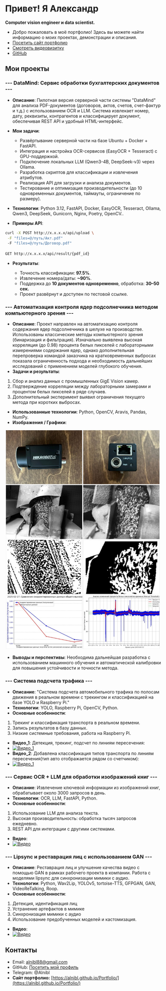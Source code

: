 # Привет! Я Александр

**Computer vision engineer и data scientist.**

* Добро пожаловать в моё портфолио! Здесь вы можете найти информацию о моих проектах, демонстрации и описания.
* [Посетить сайт портфолио](https://alnibl.github.io/Portfolio/)
* [Смотреть видеовизитку](https://youtube.com/shorts/EuhiwnNi8RY)
* [GitHub](https://github.com/alnibl)

## Мои проекты

### --- DataMind: Сервис обработки бухгалтерских документов ---

* **Описание**: Пилотная версия серверной части системы "DataMind" для анализа PDF-документов (договоров, актов, счетов, счет-фактур и т.д.) с использованием OCR и LLM. Система извлекает номер, дату, реквизиты, контрагентов и классифицирует документ, обеспечивая REST API и удобный HTML-интерфейс.

* **Мои задачи**:

  * Развёртывание серверной части на базе Ubuntu + Docker + FastAPI.
  * Интеграция и настройка OCR-сервисов (EasyOCR + Tesseract) с GPU-поддержкой.
  * Подключение локальных LLM (Qwen3-4B, DeepSeek-v3) через Ollama.
  * Разработка скриптов для классификации и извлечения атрибутов.
  * Реализация API для загрузки и анализа документов.
  * Тестирование и оптимизация производительности (до 10 одновременных документов, таймауты, ограничение по размеру).

* **Технологии**: Python 3.12, FastAPI, Docker, EasyOCR, Tesseract, Ollama, Qwen3, DeepSeek, Gunicorn, Nginx, Poetry, OpenCV..

* **Примеры API**:

```bash
curl -X POST http://x.x.x.x/api/upload \
 -F "files=@/путь/Акт.pdf"
 -F "files=@/путь/Договор.pdf"

GET http://x.x.x.x/api/result/{pdf_id}
```

* **Результаты**:

  * Точность классификации: **97.5%**.
  * Извлечение номера/даты: **\~90%**.
  * Поддержка до **10 документов одновременно**, обработка: **30–50 сек.**
  * Проект развёрнут и доступен по тестовой ссылке.



### --- Автоматизация контроля ядер подсолнечника методом компьютерного зрения ---

* **Описание**: Проект направлен на автоматизацию контроля содержания ядер подсолнечника в шелухе на производстве.
  Использованы классические методы компьютерного зрения (бинаризация и фильтрация). Изначально выявлена высокая корреляция (до 0.98) процента белых пикселей с лабораторными измерениями содержания ядер, однако дополнительная перепроверка командой заказчика на кратковременных выбросах показала ограниченность подхода и необходимость дальнейших исследований с применением моделей глубокого обучения.
* **Задачи и результаты**:

1. Сбор и анализ данных с промышленных GigE Vision камер.
2. Подтверждение корреляции между лабораторными замерами и процентом белых пикселей в ряде случаев.
3. Дополнительный эксперимент выявил ограничения текущего метода при коротких выбросах.

* **Использованные технологии**: Python, OpenCV, Aravis, Pandas, NumPy.
* **Изображения / Графики**:

<p align="left">
  <img src="img_1.jpg" width="500">
</p>

* **Выводы и перспективы**: Необходима дальнейшая разработка с использованием машинного обучения и автоматической калибровки для повышения устойчивости и точности метода.

### --- Система подсчета трафика ---

* **Описание**: "Система подсчета автомобильного трафика по полосам движения в реальном времени с трекингом и классификацией на базе YOLO и Raspberry Pi."
* **Технологии**: YOLO, Raspberry Pi, OpenCV, Python.
* **Основные особенности**:

1. Трекинг и классификация транспорта в реальном времени.
2. Запись результатов в базу данных.
3. Низкие системные требования, работа на Raspberry Pi.

* **Видео\_1**: Детекция, трекинг, подсчет по линиям пересечения:
* [![Видео\_1](https://img.youtube.com/vi/ihf8mkgydJA/0.jpg)](https://youtu.be/ihf8mkgydJA)
* **Видео\_2**: Добавлена классификация типов транспорта по линиям пересечения(тип авто отображается рядом со счетчиком):
* [![Видео\_1](https://img.youtube.com/vi/_UefbwsBRs0/0.jpg)](https://youtu.be/_UefbwsBRs0)

### --- Сервис OCR + LLM для обработки изображений книг ---

* **Описание**: Извлечение ключевой информации из изображений книг, обрабатывает около 3000 запросов в день.
* **Технологии**: OCR, LLM, FastAPI, Python.
* **Основные особенности**:

1. Использование LLM для анализа текста.
2. Высокая производительность: обработка тысяч запросов ежедневно.
3. REST API для интеграции с другими системами.

* **Видео**:
* [![Видео](https://img.youtube.com/vi/1zbjwgsuA-Y/0.jpg)](https://youtu.be/1zbjwgsuA-Y)

### --- Lipsync и реставрация лиц с использованием GAN ---

* **Описание**: Реставрация лиц и улучшение качества видео с помощью GAN в рамках рабочего проекта в компании. Работа с моделями lipsync для синхронизации мимики с аудио.
* **Технологии**: Python, Wav2Lip, YOLOv5, tortoise-TTS, GFPGAN, GAN, VideoReTalking, Roop.
* **Основные особенности**:

1. Детекция, идентификация лиц
2. Устранение артефактов в мимике
3. Синхронизация мимики с аудио
4. Использование предобученных моделей и кастомизация.

* **Видео**:
* [![Видео](https://img.youtube.com/vi/CmFFlm8BUKo/0.jpg)](https://youtu.be/CmFFlm8BUKo)

## Контакты

* Email: [alnibl88@gmail.com](mailto:alnibl88@gmail.com)
* GitHub: [Посетить мой профиль](https://github.com/alnibl)
* Telegram: @Alnibl
* **Сайт портфолио:** [https://alnibl.github.io/Portfolio/](https://alnibl.github.io/Portfolio/)
